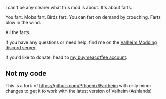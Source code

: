 I can't be any clearer what this mod is about. It's about farts.

You fart. Mobs fart. Birds fart. You can fart on demand by crouching. Farts blow in the wind.

All the farts.

If you have any questions or need help, find me on the [Valheim Modding discord server](https://discord.gg/89bBsvK5KC).

If you'd like to donate, head to [my buymeacoffee account](https://www.buymeacoffee.com/pfhoenix).

## Not my code
This is a fork of https://github.com/Pfhoenix/Fartheim with only minor changes to get it to work with the latest version of Valheim (Ashlands)

